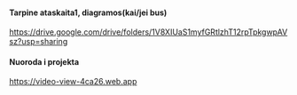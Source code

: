 #### Tarpine ataskaita1, diagramos(kai/jei bus)

https://drive.google.com/drive/folders/1V8XIUaS1myfGRtlzhT12rpTpkgwpAVsz?usp=sharing


#### Nuoroda i projekta

https://video-view-4ca26.web.app
